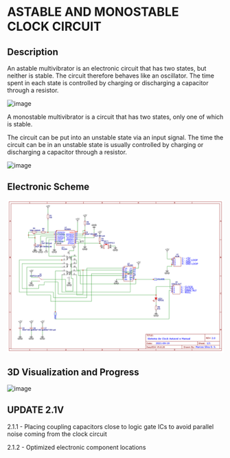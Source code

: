 **ASTABLE AND MONOSTABLE CLOCK CIRCUIT**
===============================

Description 
-------

An astable multivibrator is an electronic circuit that has two states, but neither is stable. The circuit therefore behaves like an oscillator. The time spent in each state is controlled by charging or discharging a capacitor through a resistor.


![image](https://upload.wikimedia.org/wikipedia/commons/0/08/Astable.png)

A monostable multivibrator is a circuit that has two states, only one of which is stable.

The circuit can be put into an unstable state via an input signal. The time the circuit can be in an unstable state is usually controlled by charging or discharging a capacitor through a resistor.


![image](https://upload.wikimedia.org/wikipedia/commons/thumb/5/59/Transistor_Monostable.svg/250px-Transistor_Monostable.svg.png)

Electronic Scheme
-------

![image](https://raw.githubusercontent.com/aragonxpd154/8-bit-computer/main/ASTABLE%20AND%20MONOSTABLE%20CLOCK%20CIRCUIT/2.1V/Schematic_Astavel%20and%20Monostable%20Clock%20Circuit%20-%202.0_2021-10-20.png)


3D Visualization and Progress
-------

![image](https://i.imgur.com/EoPkx62.png)


UPDATE 2.1V
-------

2.1.1 - Placing coupling capacitors close to logic gate ICs to avoid parallel noise coming from the clock circuit

2.1.2 - Optimized electronic component locations
